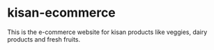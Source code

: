 # kisan-ecommerce

This is the e-commerce website for kisan products like veggies, dairy products and fresh fruits.
